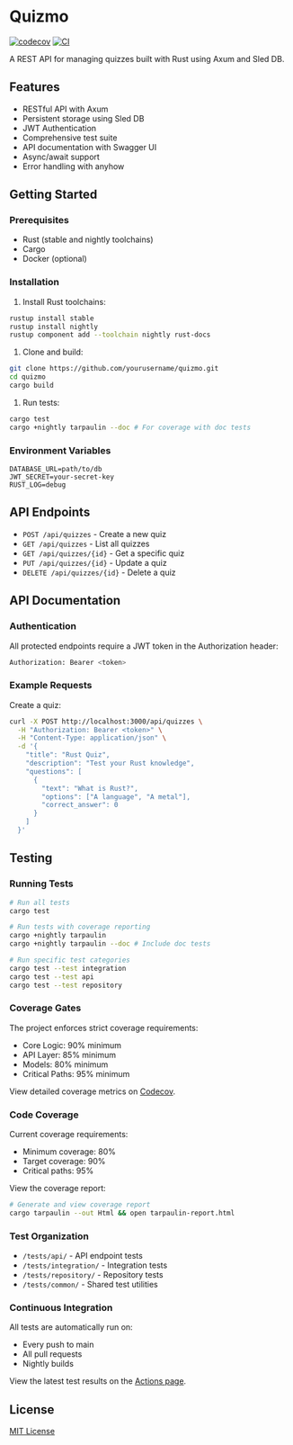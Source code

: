 # Quizmo

[![codecov](https://codecov.io/gh/yourusername/quizmo/branch/main/graph/badge.svg)](https://codecov.io/gh/yourusername/quizmo)
[![CI](https://github.com/yourusername/quizmo/actions/workflows/rust.yml/badge.svg)](https://github.com/yourusername/quizmo/actions/workflows/rust.yml)

A REST API for managing quizzes built with Rust using Axum and Sled DB.

## Features

- RESTful API with Axum
- Persistent storage using Sled DB
- JWT Authentication
- Comprehensive test suite
- API documentation with Swagger UI
- Async/await support
- Error handling with anyhow

## Getting Started

### Prerequisites

- Rust (stable and nightly toolchains)
- Cargo
- Docker (optional)

### Installation

1. Install Rust toolchains:

```bash
rustup install stable
rustup install nightly
rustup component add --toolchain nightly rust-docs
```

1. Clone and build:

```bash
git clone https://github.com/yourusername/quizmo.git
cd quizmo
cargo build
```

1. Run tests:

```bash
cargo test
cargo +nightly tarpaulin --doc # For coverage with doc tests
```

### Environment Variables

```env
DATABASE_URL=path/to/db
JWT_SECRET=your-secret-key
RUST_LOG=debug
```

## API Endpoints

- `POST /api/quizzes` - Create a new quiz
- `GET /api/quizzes` - List all quizzes
- `GET /api/quizzes/{id}` - Get a specific quiz
- `PUT /api/quizzes/{id}` - Update a quiz
- `DELETE /api/quizzes/{id}` - Delete a quiz

## API Documentation

### Authentication

All protected endpoints require a JWT token in the Authorization header:

```bash
Authorization: Bearer <token>
```

### Example Requests

Create a quiz:

```bash
curl -X POST http://localhost:3000/api/quizzes \
  -H "Authorization: Bearer <token>" \
  -H "Content-Type: application/json" \
  -d '{
    "title": "Rust Quiz",
    "description": "Test your Rust knowledge",
    "questions": [
      {
        "text": "What is Rust?",
        "options": ["A language", "A metal"],
        "correct_answer": 0
      }
    ]
  }'
```

## Testing

### Running Tests

```bash
# Run all tests
cargo test

# Run tests with coverage reporting
cargo +nightly tarpaulin
cargo +nightly tarpaulin --doc # Include doc tests

# Run specific test categories
cargo test --test integration
cargo test --test api
cargo test --test repository
```

### Coverage Gates

The project enforces strict coverage requirements:
- Core Logic: 90% minimum
- API Layer: 85% minimum
- Models: 80% minimum
- Critical Paths: 95% minimum

View detailed coverage metrics on [Codecov](https://codecov.io/gh/yourusername/quizmo).

### Code Coverage

Current coverage requirements:

- Minimum coverage: 80%
- Target coverage: 90%
- Critical paths: 95%

View the coverage report:

```bash
# Generate and view coverage report
cargo tarpaulin --out Html && open tarpaulin-report.html
```

### Test Organization

- `/tests/api/` - API endpoint tests
- `/tests/integration/` - Integration tests
- `/tests/repository/` - Repository tests
- `/tests/common/` - Shared test utilities

### Continuous Integration

All tests are automatically run on:

- Every push to main
- All pull requests
- Nightly builds

View the latest test results on the [Actions page](https://github.com/yourusername/quizmo/actions).

## License

[MIT License](LICENSE)
